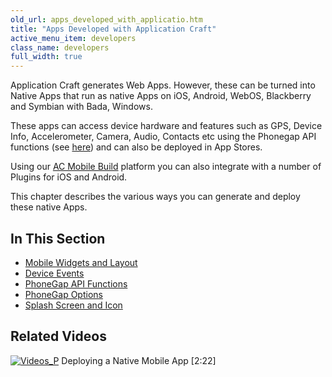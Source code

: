 ```yaml
---
old_url: apps_developed_with_applicatio.htm
title: "Apps Developed with Application Craft"
active_menu_item: developers
class_name: developers
full_width: true
---
```



Application Craft generates Web Apps. However, these can be turned into Native Apps that run as native Apps on iOS, Android, WebOS, Blackberry and Symbian with Bada, Windows.

These apps can access device hardware and features such as GPS, Device Info, Accelerometer, Camera, Audio, Contacts etc using the Phonegap API functions (see [here](developers/documentation/ac-mobile-build-phonegap/apps-developed-with-application-craft/phonegap-functions/)) and can also be deployed in App Stores.

Using our [AC Mobile Build](/developers/documentation/ac-mobile-build-phonegap/ac-mobile-build/) platform you can also integrate with a number of Plugins for iOS and Android.

This chapter describes the various ways you can generate and deploy these native Apps.

## In This Section

 - [Mobile Widgets and Layout](/developers/documentation/ac-mobile-build-phonegap/apps-developed-with-application-craft/mobile-widgets-and-layout)
 - [Device Events](/developers/documentation/ac-mobile-build-phonegap/apps-developed-with-application-craft/phonegap-specific-events)
 - [PhoneGap API Functions](/developers/documentation/ac-mobile-build-phonegap/apps-developed-with-application-craft/phonegap-functions)
 - [PhoneGap Options](/developers/documentation/ac-mobile-build-phonegap/apps-developed-with-application-craft/enabling-device-features)
 - [Splash Screen and Icon](/developers/documentation/ac-mobile-build-phonegap/apps-developed-with-application-craft/splash-screen-and-icon)

## Related Videos

[![Videos\_P](/img/docs/videos_p.png)](http://www.youtube.com/v/M9hLcnKOj04?autoplay=1&hd=1&fs=1&showsearch=0&rel=0&) Deploying a Native Mobile App [2:22]
